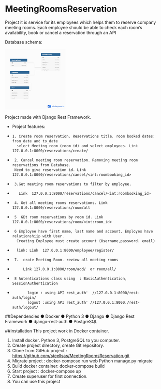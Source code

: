 # MeetingRoomsReservation
Project it is service for its employees which helps them to reserve company
meeting rooms. Each employee should be able to check each
room’s availability, book or cancel a reservation through an API

 Database schema:

 <img height="200" src="https://github.com/steellsas/MeetingRoomsReservation/blob/main/Document/MeetingRoom%20reservations.png" width="200"/>  


Project made with Django Rest Framework. 
 * Project features: 

 *     1. Create room reservation. Reservations title, room booked dates: from_date and to_date
         select Meeting room (room id) and select employees. Link  127.0.0.1:8000/reservations/create/
 * 
        2. Cancel meeting room reservation. Removing meeting room reservations from Database.
        Need to give reservation id. Link  127.0.0.1:8000/reservations/cancel/<int:roombooking_id>
 *      3.Get meeting room reservations to filter by employee.
 *        Link  127.0.0.1:8000/reservations/cancel/<int:roombooking_id>
 *      4. Get all meeting rooms reservations. Link  127.0.0.1:8000/reservations/room/all
 *      5  GEt room reservations by room id. Link  127.0.0.1:8000/reservations/room/<int:room_id>
 *      6 Employee have first name, last name and account. Employes have relationshiip with User.
         Creating Employee must create account (Username,password. email)
 *       link: Link  127.0.0.1:8000/employee/register/
 *      7.  crate Meeting Room. review all meeting rooms 
 *          Link 127.0.0.1:8000/room/add/  or room/all/
 *      8 Autentications class using  : BasicAuthentication, SessionAuthentication
 *            login : using API rest_auth'  //127.0.0.1:8000/rest-auth/login/
              logout :using API rest_auth' //127.0.0.1:8000./rest-auth/logout/
        
##Dependencies
● Docker 
● Python 3
● Django
● Django Rest Framework
● django-rest-auth
● PostgreSQL

##Installation
This project work in Docker container. 
  1. Install docker. Python 3, PostgreSQL to you computer.
  2. Create project directory, create Git repository. 
  3. Clone from GitHub  project : https://github.com/steellsas/MeetingRoomsReservation.git
  4. Migrate project : docker-compose run web Python manage.py migrate
  5. Build docker container: docker-compose build
  6. Start project : docker-compose up
  7. Create superuser for first connection.
  8. You can use this project


